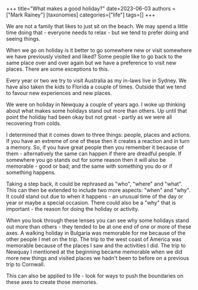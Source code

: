 +++
title="What makes a good holiday?"
date=2023-06-03
authors = ["Mark Rainey"]
[taxonomies]
categories=["life"]
tags=[]
+++

We are not a family that likes to just sit on the beach. We may spend a little time doing that - everyone needs to relax - but we tend to prefer doing and seeing things.

<!-- more -->

When we go on holiday is it better to go somewhere new or visit somewhere we have previously visited and liked? Some people like to go back to the same place over and over again but we have a preference to visit new places. There are some exceptions to this.

Every year or two we try to visit Australia as my in-laws live in Sydney. We have also taken the kids to Florida a couple of times. Outside that we tend to favour new experiences and new places.

We were on holiday in Newquay a couple of years ago. I woke up thinking about what makes some holidays stand out more than others. Up until that point the holiday had been okay but not great - partly as we were all recovering from colds.

I determined that it comes down to three things: people, places and actions. If you have an extreme of one of these then it creates a reaction and in turn a memory. So, if you have great people then you remember it because of them - alternatively the same can happen if there are dreadful people. If somewhere you go stands out for some reason then it will also be memorable - good or bad; and the same with something you do or if something happens.

Taking a step back, it could be rephrased as "who", "where" and "what". This can then be extended to include two more aspects: "when" and "why". It could stand out due to when it happens - an unusual time of the day or year or maybe a special occasion. There could also be a "why" that is important - the reason for doing the holiday or activity.

When you look through these lenses you can see why some holidays stand out more than others - they tended to be at one end of one or more of these axes. A walking holiday in Bulgaria was memorable for me because of the other people I met on the trip. The trip to the west coast of America was memorable because of the places I saw and the activities I did. The trip to Newquay I mentioned at the beginning became memorable when we did more new things and visited places we hadn't been to before on a previous trip to Cornwall.

This can also be applied to life - look for ways to push the boundaries on these axes to create those memories.